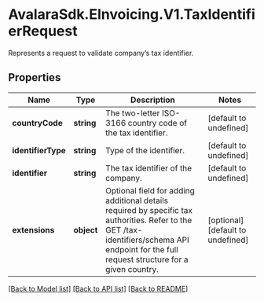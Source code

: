 # AvalaraSdk.EInvoicing.V1.TaxIdentifierRequest
Represents a request to validate company’s tax identifier.

## Properties

Name | Type | Description | Notes
------------ | ------------- | ------------- | -------------
**countryCode** | **string** | The two-letter ISO-3166 country code of the tax identifier. | [default to undefined]
**identifierType** | **string** | Type of the identifier. | [default to undefined]
**identifier** | **string** | The tax identifier of the company. | [default to undefined]
**extensions** | **object** | Optional field for adding additional details required by specific tax authorities. Refer to the GET /tax-identifiers/schema API endpoint for the full request structure for a given country. | [optional] [default to undefined]

[[Back to Model list]](../../../README.md#documentation-for-models) [[Back to API list]](../../../README.md#documentation-for-api-endpoints) [[Back to README]](../../../README.md)

